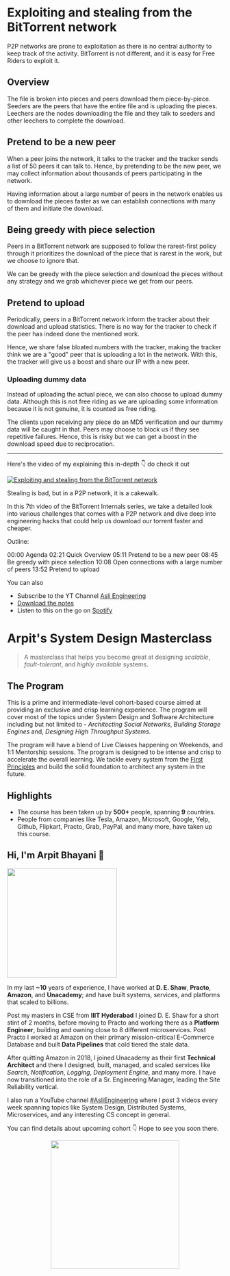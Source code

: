 Exploiting and stealing from the BitTorrent network
===


P2P networks are prone to exploitation as there is no central authority to keep track of the activity. BitTorrent is not different, and it is easy for Free Riders to exploit it.

## Overview

The file is broken into pieces and peers download them piece-by-piece. Seeders are the peers that have the entire file and is uploading the pieces. Leechers are the nodes downloading the file and they talk to seeders and other leechers to complete the download.

## Pretend to be a new peer

When a peer joins the network, it talks to the tracker and the tracker sends a list of 50 peers it can talk to. Hence, by pretending to be the new peer, we may collect information about thousands of peers participating in the network.

Having information about a large number of peers in the network enables us to download the pieces faster as we can establish connections with many of them and initiate the download.

## Being greedy with piece selection


Peers in a BitTorrent network are supposed to follow the rarest-first policy through it prioritizes the download of the piece that is rarest in the work, but we choose to ignore that.

We can be greedy with the piece selection and download the pieces without any strategy and we grab whichever piece we get from our peers.

## Pretend to upload

Periodically, peers in a BitTorrent network inform the tracker about their download and upload statistics. There is no way for the tracker to check if the peer has indeed done the mentioned work.

Hence, we share false bloated numbers with the tracker, making the tracker think we are a "good" peer that is uploading a lot in the network. With this, the tracker will give us a boost and share our IP with a new peer.

### Uploading dummy data

Instead of uploading the actual piece, we can also choose to upload dummy data. Although this is not free riding as we are uploading some information because it is not genuine, it is counted as free riding.

The clients upon receiving any piece do an MD5 verification and our dummy data will be caught in that. Peers may choose to block us if they see repetitive failures. Hence, this is risky but we can get a boost in the download speed due to reciprocation.
<hr />


<p>Here's the video of my explaining this in-depth 👇‍ do check it out</p>

[![Exploiting and stealing from the BitTorrent network](https://i.ytimg.com/vi/nYtAzzH-twM/mqdefault.jpg)](https://www.youtube.com/watch?v=nYtAzzH-twM)

Stealing is bad, but in a P2P network, it is a cakewalk.

In this 7th video of the BitTorrent Internals series, we take a detailed look into various challenges that comes with a P2P network and dive deep into engineering hacks that could help us download our torrent faster and cheaper.

Outline:

00:00 Agenda
02:21 Quick Overview
05:11 Pretend to be a new peer
08:45 Be greedy with piece selection
10:08 Open connections with a large number of peers
13:52 Pretend to upload

You can also
 - Subscribe to the YT Channel [Asli Engineering](https://youtube.com/c/ArpitBhayani)
 - [Download the notes](https://drive.google.com/file/d/1qG1mh2hu5P2V38wGilIr_Dyl5I0_tZD-/view?usp=sharing)
 - Listen to this on the go on [Spotify](https://open.spotify.com/show/7qMoamm2iZQrsPVm6IQLoD)

# Arpit's System Design Masterclass

> A masterclass that helps you become great at designing _scalable_, _fault-tolerant_, and _highly available_ systems.

## The Program

This is a prime and intermediate-level cohort-based course aimed at providing an exclusive and crisp learning experience. The program will cover most of the topics under System Design and Software Architecture including but not limited to - _Architecting Social Networks_, _Building Storage Engines_ and, _Designing High Throughput Systems_.

The program will have a blend of Live Classes happening on Weekends, and 1:1 Mentorship sessions. The program is designed to be intense and crisp to accelerate the overall learning. We tackle every system from the [First Principles](https://en.wikipedia.org/wiki/First_principle) and build the solid foundation to architect any system in the future.


## Highlights

 - The course has been taken up by __500+__ people, spanning __9__ countries.
 - People from companies like Tesla, Amazon, Microsoft, Google, Yelp, Github, Flipkart, Practo, Grab, PayPal, and many more, have taken up this course.


## Hi, I'm Arpit Bhayani 👋

<img width="256px" src="https://arpitbhayani.me/static/img/arpit.jpg" />

In my last **~10** years of experience, I have worked at **D. E. Shaw**, **Practo**, **Amazon**, and **Unacademy**; and have built systems, services, and platforms that scaled to billions.

Post my masters in CSE from **IIIT Hyderabad** I joined D. E. Shaw for a short stint of 2 months, before moving to Practo and working there as a **Platform Engineer**, building and owning close to 8 different microservices. Post Practo I worked at Amazon on their primary mission-critical E-Commerce Database and built **Data Pipelines** that cold tiered the stale data.

After quitting Amazon in 2018, I joined Unacademy as their first **Technical Architect** and there I designed, built, managed, and scaled services like _Search_, _Notification_, _Logging_, _Deployment Engine_, and many more. I have now transitioned into the role of a Sr. Engineering Manager, leading the Site Reliability vertical.

I also run a YouTube channel [#AsliEngineering](https://www.youtube.com/c/ArpitBhayani) where I post 3 videos every week spanning topics like System Design, Distributed Systems, Microservices, and any interesting CS concept in general.

You can find details about upcoming cohort 👇‍ Hope to see you soon there.

<center>
<a target="_blank" href="https://arpitbhayani.me/masterclass">
<img src="https://user-images.githubusercontent.com/4745789/137859181-d4499cf4-ce65-4466-8b88-a078ece0f081.PNG" width="300px" />
</a>
</center>